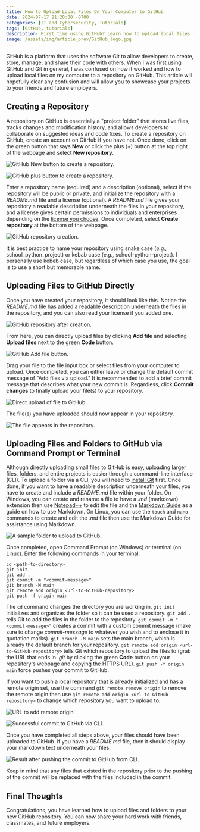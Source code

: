 ```yaml
---
title: How to Upload Local Files On Your Computer to GitHub
date: 2024-07-17 21:20:00 -0700
categories: [IT and Cybersecurity, Tutorials]
tags: [GitHub, tutorials]
description: First time using GitHub? Learn how to upload local files from your computer to GitHub.
image: /assets/img/article_prev/GitHub_logo.jpg
---
```


GitHub is a platform that uses the software Git to allow developers to create, store, manage, and share their code with others. When I was first using GitHub and Git in general, I was confused on how it worked and how to upload local files on my computer to a repository on GitHub. This article will hopefully clear any confusion and will allow you to showcase your projects to your friends and future employers.

## Creating a Repository

A repository on GitHub is essentially a "project folder" that stores live files, tracks changes and modification history, and allows developers to collaborate on suggested ideas and code fixes. To create a repository on GitHub, create an account on GitHub if you have not. Once done, click on the green button that says **New** or click the plus (+) button at the top right of the webpage and select **New repository.**

![GitHub New button to create a repository.](/assets/img/article_img/GitHub_FileUploadTutorial/GitHub_NewRepositoryButton.png)

![GitHub plus button to create a repository.](/assets/img/article_img/GitHub_FileUploadTutorial/GitHub_PlusButton.png)

Enter a repository name (required) and a description (optional), select if the repository will be public or private, and initialize the repository with a *README.md* file and a license (optional). A *README.md* file gives your repository a readable description underneath the files in your repository, and a license gives certain permissions to individuals and enterprises depending on the [license you choose](https://choosealicense.com/). Once completed, select **Create repository** at the bottom of the webpage.

![GitHub repository creation.](/assets/img/article_img/GitHub_FileUploadTutorial/GitHub_RepositoryCreation.png)

It is best practice to name your repository using snake case (*e.g.,* school_python_project) or kebab case (*e.g.,* school-python-project). I personally use kebeb case, but regardless of which case you use, the goal is to use a short but memorable name.

## Uploading Files to GitHub Directly

Once you have created your repository, it should look like this. Notice the *README.md* file has added a readable description underneath the files in the repository, and you can also read your license if you added one.

![GitHub repository after creation.](/assets/img/article_img/GitHub_FileUploadTutorial/GitHub_NewRepository.png)

From here, you can directly upload files by clicking **Add file** and selecting **Upload files** next to the green **Code** button.

![GitHub Add file button.](/assets/img/article_img/GitHub_FileUploadTutorial/GitHub_AddFileButton.png)

Drag your file to the file input box or select files from your computer to upload. Once completed, you can either leave or change the default commit message of "Add files via upload." It is recommended to add a brief commit message that describes what your new commit is. Regardless, click **Commit changes** to finally upload your file(s) to your repository.

![Direct upload of file to GitHub.](/assets/img/article_img/GitHub_FileUploadTutorial/GitHub_DirectCommit.png)

The file(s) you have uploaded should now appear in your repository.

![The file appears in the repository.](/assets/img/article_img/GitHub_FileUploadTutorial/GitHub_NewFileUpload.png)

## Uploading Files and Folders to GitHub via Command Prompt or Terminal

Although directly uploading small files to GitHub is easy, uploading larger files, folders, and entire projects is easier through a command-line interface (CLI). To upload a folder via a CLI, you will need to [install Git](https://git-scm.com/downloads) first. Once done, if you want to have a readable description underneath your files, you have to create and include a *README.md* file within your folder. On Windows, you can create and rename a file to have a *.md* (markdown) extension then use [Notepad++](https://notepad-plus-plus.org/) to edit the file and the [Markdown Guide](https://www.markdownguide.org/) as a guide on how to use Markdown. On Linux, you can use the `touch` and `nano` commands to create and edit the *.md* file then use the Markdown Guide for assistance using Markdown.

![A sample folder to upload to GitHub.](/assets/img/article_img/GitHub_FileUploadTutorial/GitHub_SampleFolder.png)

Once completed, open Command Prompt (on Windows) or terminal (on Linux). Enter the following commands in your terminal.

```
cd <path-to-directory>
git init
git add .
git commit -m "<commit-message>"
git branch -M main
git remote add origin <url-to-GitHub-repository>
git push -f origin main
```

The `cd` command changes the directory you are working in. `git init` initializes and organizes the folder so it can be used a repository. `git add .` tells Git to add the files in the folder to the repository. `git commit -m "<commit-message>"` creates a commit with a custom commit message (make sure to change *commit-message* to whatever you wish and to enclose it in quotation marks). `git branch -M main` sets the main branch, which is already the default branch for your repository. `git remote add origin <url-to-GitHub-repository>` tells Git which repository to upload the files to (grab the URL that ends in *.git* by clicking the green **Code** button on your repository's webpage and copying the HTTPS URL). `git push -f origin main` force pushes your commit to GitHub.

If you want to push a local repository that is already initialized and has a remote origin set, use the command `git remote remove origin` to remove the remote origin then use `git remote add origin <url-to-GitHub-repository>` to change which repository you want to upload to.

![URL to add remote origin.](/assets/img/article_img/GitHub_FileUploadTutorial/GitHub_RepositoryURL.png)

![Successful commit to GitHub via CLI.](/assets/img/article_img/GitHub_FileUploadTutorial/GitHub_CommitViaCLI.png)

Once you have completed all steps above, your files should have been uploaded to GitHub. If you have a *README.md* file, then it should display your markdown text underneath your files.

![Result after pushing the commit to GitHub from CLI.](/assets/img/article_img/GitHub_FileUploadTutorial/GitHub_CommitResult.png)

Keep in mind that any files that existed in the repository prior to the pushing of the commit will be replaced with the files included in the commit.

## Final Thoughts

Congratulations, you have learned how to upload files and folders to your new GitHub repository. You can now share your hard work with friends, classmates, and future employers.
